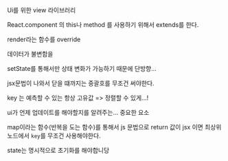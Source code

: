 Ui를 위한 view 라이브러리

React.component 의 this나 method 를 사용하기 위해서 extends를 한다.

render라는 함수를 override



데이터가 불변함을 

setState를 통해서만 상태 변화가 가능하기 때문에 단방향...

jsx문법이 나와서 닫을 떄까지는 중괄호를 무조건 써야한다.



key 는 예측할 수 있는 항상 고유값 => 정렬할 수 있게...!

ui가 언제 업데이트를 해야할지를 알려주는... 중요한 요소

map이라는 함수(반복을 도는 함수)를 통해서 js 문법으로 return 값이 jsx 이면 최상위 노드에서 `key`를 무조건 사용해야한다.



state는 명시적으로 초기화를 해야합니당



